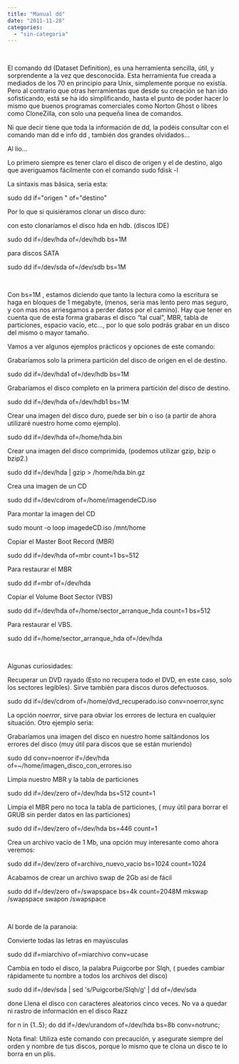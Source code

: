 ```yaml
---
title: "Manual dd"
date: "2011-11-28"
categories: 
  - "sin-categoria"
---
```


 

El comando dd (Dataset Definition), es una herramienta sencilla, útil, y sorprendente a la vez que desconocida. Esta herramienta fue creada a mediados de los 70 en principio para Unix, simplemente porque no existía. Pero al contrario que otras herramientas que desde su creación se han ido sofisticando, está se ha ido simplificando, hasta el punto de poder hacer lo mismo que buenos programas comerciales como Norton Ghost o libres como CloneZilla, con solo una pequeña linea de comandos.

Ni que decir tiene que toda la información de dd, la podéis consultar con el comando man dd e info dd , también dos grandes olvidados...

Al lio...

Lo primero siempre es tener claro el disco de origen y el de destino, algo que averiguamos fácilmente con el comando sudo fdisk -l

La sintaxis mas básica, seria esta:

sudo dd if="origen " of="destino"

Por lo que si quisiéramos clonar un disco duro:

con esto clonaríamos el disco hda en hdb. (discos IDE)

sudo dd if=/dev/hda of=/dev/hdb bs=1M

para discos SATA

sudo dd if=/dev/sda of=/dev/sdb bs=1M

 

Con bs=1M , estamos diciendo que tanto la lectura como la escritura se haga en bloques de 1 megabyte, (menos, seria mas lento pero mas seguro, y con mas nos arriesgamos a perder datos por el camino). Hay que tener en cuenta que de esta forma grabaras el disco “tal cual”, MBR, tabla de particiones, espacio vacío, etc..., por lo que solo podrás grabar en un disco del mismo o mayor tamaño.

Vamos a ver algunos ejemplos prácticos y opciones de este comando:

Grabaríamos solo la primera partición del disco de origen en el de destino.

sudo dd if=/dev/hda1 of=/dev/hdb bs=1M

Grabaríamos el disco completo en la primera partición del disco de destino.

sudo dd if=/dev/hda of=/dev/hdb1 bs=1M

Crear una imagen del disco duro, puede ser bin o iso (a partir de ahora utilizaré nuestro home como ejemplo).

sudo dd if=/dev/hda of=/home/hda.bin

Crear una imagen del disco comprimida, (podemos utilizar gzip, bzip o bzip2.)

sudo dd if=/dev/hda | gzip > /home/hda.bin.gz

Crea una imagen de un CD

sudo dd if=/dev/cdrom of=/home/imagendeCD.iso

Para montar la imagen del CD

sudo mount -o loop imagedeCD.iso /mnt/home

Copiar el Master Boot Record (MBR)

sudo dd if=/dev/hda of=mbr count=1 bs=512

Para restaurar el MBR

sudo dd if=mbr of=/dev/hda

Copiar el Volume Boot Sector (VBS)

sudo dd if=/dev/hda of=/home/sector\_arranque\_hda count=1 bs=512

Para restaurar el VBS.

sudo dd if=/home/sector\_arranque\_hda of=/dev/hda

 

Algunas curiosidades:

Recuperar un DVD rayado (Esto no recupera todo el DVD, en este caso, solo los sectores legibles). Sirve también para discos duros defectuosos.

sudo dd if=/dev/cdrom of=/home/dvd\_recuperado.iso conv=noerror,sync

La opción _noerror_, sirve para obviar los errores de lectura en cualquier situación. Otro ejemplo seria:

Grabaríamos una imagen del disco en nuestro home saltándonos los errores del disco (muy útil para discos que se están muriendo)

sudo dd conv=noerror if=/dev/hda of=~/home/imagen\_disco\_con\_errores.iso

Limpia nuestro MBR y la tabla de particiones

sudo dd if=/dev/zero of=/dev/hda bs=512 count=1

Limpia el MBR pero no toca la tabla de particiones, ( muy útil para borrar el GRUB sin perder datos en las particiones)

sudo dd if=/dev/zero of=/dev/hda bs=446 count=1

Crea un archivo vacío de 1 Mb, una opción muy interesante como ahora veremos:

sudo dd if=/dev/zero of=archivo\_nuevo\_vacio bs=1024 count=1024

Acabamos de crear un archivo swap de 2Gb así de fácil

sudo dd if=/dev/zero of=/swapspace bs=4k count=2048M
mkswap /swapspace
swapon /swapspace

 

Al borde de la paranoia:

Convierte todas las letras en mayúsculas

sudo dd if=miarchivo of=miarchivo conv=ucase

Cambia en todo el disco, la palabra Puigcorbe por Slqh, ( puedes cambiar rápidamente tu nombre a todos los archivos del disco)

sudo dd if=/dev/sda | sed 's/Puigcorbe/Slqh/g' | dd of=/dev/sda

done Llena el disco con caracteres aleatorios cinco veces. No va a quedar ni rastro de información en el disco Razz

for n in {1..5}; do dd if=/dev/urandom of=/dev/hda bs=8b conv=notrunc;

Nota final: Utiliza este comando con precaución, y asegurate siempre del orden y nombre de tus discos, porque lo mismo que te clona un disco te lo borra en un plis.
